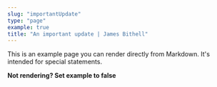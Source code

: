 ```yaml
---
slug: "importantUpdate"
type: "page"
example: true
title: "An important update | James Bithell"
---
```


This is an example page you can render directly from Markdown. It's intended for special statements.

**Not rendering? Set example to false**